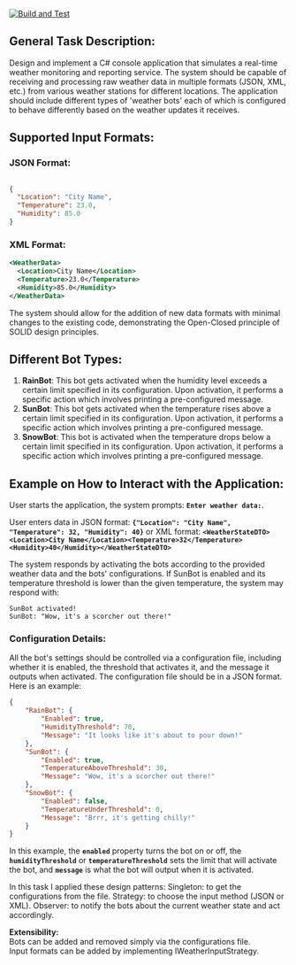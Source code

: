 [![Build and Test](https://github.com/v1rushb/Weather-Application/actions/workflows/build-and-test.yml/badge.svg)](https://github.com/v1rushb/Weather-Application/actions/workflows/build-and-test.yml)

## **General Task Description:**

Design and implement a C# console application that simulates a real-time weather monitoring and reporting service. The system should be capable of receiving and processing raw weather data in multiple formats (JSON, XML, etc.) from various weather stations for different locations. The application should include different types of 'weather bots' each of which is configured to behave differently based on the weather updates it receives.

## **Supported Input Formats:**

### **JSON Format**:

```json

{
  "Location": "City Name",
  "Temperature": 23.0,
  "Humidity": 85.0
}
```

### **XML Format**:

```xml
<WeatherData>
  <Location>City Name</Location>
  <Temperature>23.0</Temperature>
  <Humidity>85.0</Humidity>
</WeatherData>
```

The system should allow for the addition of new data formats with minimal changes to the existing code, demonstrating the Open-Closed principle of SOLID design principles.

## **Different Bot Types:**

1. **RainBot**: This bot gets activated when the humidity level exceeds a certain limit specified in its configuration. Upon activation, it performs a specific action which involves printing a pre-configured message.
2. **SunBot**: This bot gets activated when the temperature rises above a certain limit specified in its configuration. Upon activation, it performs a specific action which involves printing a pre-configured message.
3. **SnowBot**: This bot is activated when the temperature drops below a certain limit specified in its configuration. Upon activation, it performs a specific action which involves printing a pre-configured message.

## **Example on How to Interact with the Application:**

User starts the application, the system prompts: **`Enter weather data:`**.

User enters data in JSON format: **`{"Location": "City Name", "Temperature": 32, "Humidity": 40}`** or XML format: **`<WeatherStateDTO><Location>City Name</Location><Temperature>32</Temperature><Humidity>40</Humidity></WeatherStateDTO>`**

The system responds by activating the bots according to the provided weather data and the bots' configurations. If SunBot is enabled and its temperature threshold is lower than the given temperature, the system may respond with:

```vbnet
SunBot activated!
SunBot: "Wow, it's a scorcher out there!"
```

### **Configuration Details:**

All the bot's settings should be controlled via a configuration file, including whether it is enabled, the threshold that activates it, and the message it outputs when activated. The configuration file should be in a JSON format. Here is an example:

```json
{
    "RainBot": {
        "Enabled": true,
        "HumidityThreshold": 70,
        "Message": "It looks like it's about to pour down!"
    },
    "SunBot": {
        "Enabled": true,
        "TemperatureAboveThreshold": 30,
        "Message": "Wow, it's a scorcher out there!"
    },
    "SnowBot": {
        "Enabled": false,
        "TemperatureUnderThreshold": 0,
        "Message": "Brrr, it's getting chilly!"
    }
}
```

In this example, the **`enabled`** property turns the bot on or off, the **`humidityThreshold`** or **`temperatureThreshold`** sets the limit that will activate the bot, and **`message`** is what the bot will output when it is activated.

In this task I applied these design patterns:
Singleton: to get the configurations from the file.
Strategy: to choose the input method (JSON or XML).
Observer: to notify the bots about the current weather state and act accordingly.

**Extensibility:**</br>
Bots can be added and removed simply via the configurations file.</br>
Input formats can be added by implementing IWeatherInputStrategy.
